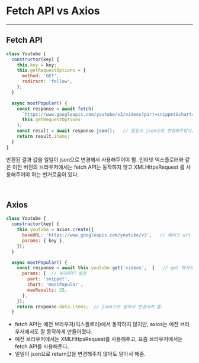# Fetch API vs Axios

---

## Fetch API

```javascript
class Youtube {
  constructor(key) {
    this.key = key;
    this.getRequestOptions = {
      method: 'GET',
      redirect: 'follow',
    };
  }

  async mostPopular() {
    const response = await fetch(
      `https://www.googleapis.com/youtube/v3/videos?part=snippet&chart=mostPopular&maxResults=25&key=${this.key}`,
      this.getRequestOptions
    );
    const result = await response.json();   // 일일이 json으로 변경해주었다.
    return result.items;
  }
}
```

반환된 결과 값을 일일이 json으로 변경해서 사용해주어야 함. 인터넷 익스플로러와 같은 이전 버전의 브라우저에서는 fetch API는 동작하지 않고 XMLHttpsRequest 를 사용해주어야 하는 번거로움이 있다.

<br/>

## Axios

```jsx
class Youtube {
  constructor(key) {
    this.youtube = axios.create({
      baseURL: 'https://www.googleapis.com/youtube/v3',   // 베이스 url
      params: { key },
    });
  }

  async mostPopular() {
    const response = await this.youtube.get('videos',  {   // get 메서드 호출
      params: {  // 파라미터 설정
        part: 'snippet',
        chart: 'mostPopular',
        maxResults: 25,
      },
    });
    return response.data.items;  // json으로 알아서 변경시켜 줌.
  }
```

- fetch API는 예전 브라우저(익스플로러)에서 동작하지 않지만, axios는 예전 브라우저에서도 잘 동작하게 만들어졌다.
- 예전 브라우저에서는 XMLHttpsRequest를 사용해주고, 요즘 브라우저에서는 fetch API를 사용해준다.
- 일일이 json으로 return값을 변경해주지 않아도 알아서 해줌.
